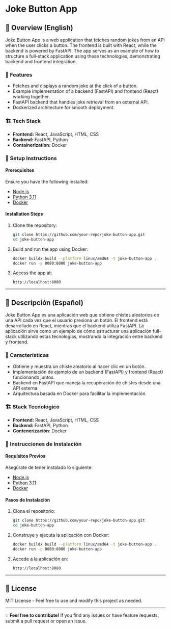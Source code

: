 # Joke Button App

## 📌 Overview (English)
Joke Button App is a web application that fetches random jokes from an API when the user clicks a button. The frontend is built with React, while the backend is powered by FastAPI. The app serves as an example of how to structure a full-stack application using these technologies, demonstrating backend and frontend integration.

### 🎯 Features
- Fetches and displays a random joke at the click of a button.
- Example implementation of a backend (FastAPI) and frontend (React) working together.
- FastAPI backend that handles joke retrieval from an external API.
- Dockerized architecture for smooth deployment.

### 🏗️ Tech Stack
- **Frontend:** React, JavaScript, HTML, CSS
- **Backend:** FastAPI, Python
- **Containerization:** Docker

### 🚀 Setup Instructions
#### Prerequisites
Ensure you have the following installed:
- [Node.js](https://nodejs.org/)
- [Python 3.11](https://www.python.org/)
- [Docker](https://www.docker.com/)

#### Installation Steps
1. Clone the repository:
   ```sh
   git clone https://github.com/your-repo/joke-button-app.git
   cd joke-button-app
   ```
2. Build and run the app using Docker:
   ```sh
   docker buildx build --platform linux/amd64 -t joke-button-app .
   docker run -p 8080:8080 joke-button-app
   ```
3. Access the app at:
   ```
   http://localhost:8080
   ```

---

## 📌 Descripción (Español)
Joke Button App es una aplicación web que obtiene chistes aleatorios de una API cada vez que el usuario presiona un botón. El frontend está desarrollado en React, mientras que el backend utiliza FastAPI. La aplicación sirve como un ejemplo de cómo estructurar una aplicación full-stack utilizando estas tecnologías, mostrando la integración entre backend y frontend.

### 🎯 Características
- Obtiene y muestra un chiste aleatorio al hacer clic en un botón.
- Implementación de ejemplo de un backend (FastAPI) y frontend (React) funcionando juntos.
- Backend en FastAPI que maneja la recuperación de chistes desde una API externa.
- Arquitectura basada en Docker para facilitar la implementación.

### 🏗️ Stack Tecnológico
- **Frontend:** React, JavaScript, HTML, CSS
- **Backend:** FastAPI, Python
- **Contenerización:** Docker

### 🚀 Instrucciones de Instalación
#### Requisitos Previos
Asegúrate de tener instalado lo siguiente:
- [Node.js](https://nodejs.org/)
- [Python 3.11](https://www.python.org/)
- [Docker](https://www.docker.com/)

#### Pasos de Instalación
1. Clona el repositorio:
   ```sh
   git clone https://github.com/your-repo/joke-button-app.git
   cd joke-button-app
   ```
2. Construye y ejecuta la aplicación con Docker:
   ```sh
   docker buildx build --platform linux/amd64 -t joke-button-app .
   docker run -p 8080:8080 joke-button-app
   ```
3. Accede a la aplicación en:
   ```
   http://localhost:8080
   ```

---

## 📜 License
MIT License - Feel free to use and modify this project as needed.

---

💡 **Feel free to contribute!** If you find any issues or have feature requests, submit a pull request or open an issue.

